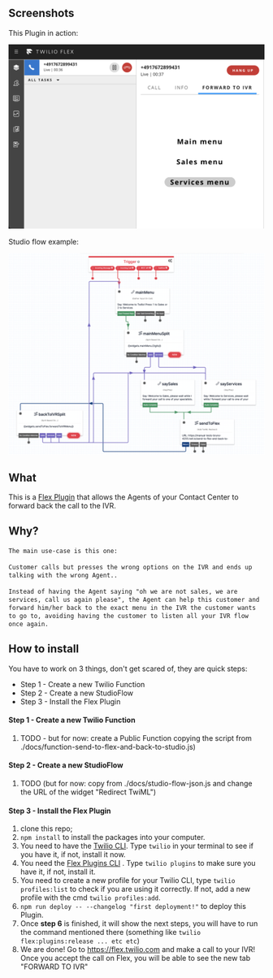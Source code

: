 ## Screenshots

This Plugin in action:

![Plugin](/.docs/screenshot-flex.png)

Studio flow example:

![Studio](/.docs/screenshot-studio.png)

## What

This is a [Flex Plugin](https://www.twilio.com/docs/flex/developer/plugins) that allows the Agents of your Contact Center to forward back the call to the IVR.

## Why?

    The main use-case is this one:

    Customer calls but presses the wrong options on the IVR and ends up talking with the wrong Agent..

    Instead of having the Agent saying "oh we are not sales, we are services, call us again please", the Agent can help this customer and forward him/her back to the exact menu in the IVR the customer wants to go to, avoiding having the customer to listen all your IVR flow once again.

## How to install

You have to work on 3 things, don't get scared of, they are quick steps:

- Step 1 - Create a new Twilio Function
- Step 2 - Create a new StudioFlow
- Step 3 - Install the Flex Plugin

#### Step 1 - Create a new Twilio Function

1. TODO - but for now: create a Public Function copying the script from ./docs/function-send-to-flex-and-back-to-studio.js)

#### Step 2 - Create a new StudioFlow

1. TODO (but for now: copy from ./docs/studio-flow-json.js and change the URL of the widget "Redirect TwiML")

#### Step 3 - Install the Flex Plugin

1. clone this repo;
2. `npm install` to install the packages into your computer.
3. You need to have the [Twilio CLI](https://www.twilio.com/docs/twilio-cli/quickstart). Type `twilio` in your terminal to see if you have it, if not, install it now.
4. You need the [Flex Plugins CLI](https://www.twilio.com/docs/flex/developer/plugins/cli/install) . Type `twilio plugins` to make sure you have it, if not, install it.
5. You need to create a new profile for your Twilio CLI, type `twilio profiles:list` to check if you are using it correctly. If not, add a new profile with the cmd `twilio profiles:add`.
6. `npm run deploy -- --changelog "first deployment!"` to deploy this Plugin.
7. Once **step 6** is finished, it will show the next steps, you will have to run the command mentioned there (something like `twilio flex:plugins:release ... etc etc`)
8. We are done! Go to https://flex.twilio.com and make a call to your IVR! Once you accept the call on Flex, you will be able to see the new tab "FORWARD TO IVR"
